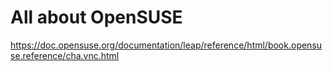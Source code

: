 # All about OpenSUSE

https://doc.opensuse.org/documentation/leap/reference/html/book.opensuse.reference/cha.vnc.html
